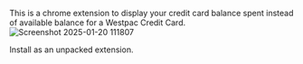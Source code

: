 This is a chrome extension to display your credit card balance spent instead of available balance for a Westpac Credit Card.
![Screenshot 2025-01-20 111807](https://github.com/user-attachments/assets/593aa6f1-bc7f-4292-bfc3-6ad8e3861da2)

Install as an unpacked extension.
